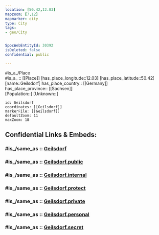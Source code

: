 ```yaml
---
location: [50.42,12.03] 
mapzoom: [7,12] 
mapmarker: city 
type: City
tags:
- geo/City


SpocWebEntityId: 30392
isDeleted: false
confidential: public

---
```

#is_a_/Place  
#is_a_ :: [[Place]] 
[has_place_longitude::12.03] 
[has_place_latitude::50.42] 
[name::Geilsdorf] 
has_place_country:: [[Germany]]  
has_place_province:: [[Sachsen]]  
[Population::] 
[Unknown::] 


```leaflet
id: Geilsdorf
coordinates: [[Geilsdorf]] 
markerFile: [[Geilsdorf]] 
defaultZoom: 11 
maxZoom: 18
```


## Confidential Links & Embeds: 

### #is_/same_as :: [Geilsdorf](/_Standards/Earth/Continent/Europe/Europe~Central/Germany/Germany~East/Sachsen/counties~Sachsen/Vogtlandkreis/cities~Vogtlandkreis/Weischlitz/City/Geilsdorf.md) 

### #is_/same_as :: [Geilsdorf.public](/_public/Earth/Continent/Europe/Europe~Central/Germany/Germany~East/Sachsen/counties~Sachsen/Vogtlandkreis/cities~Vogtlandkreis/Weischlitz/City/Geilsdorf.public.md) 

### #is_/same_as :: [Geilsdorf.internal](/_internal/Earth/Continent/Europe/Europe~Central/Germany/Germany~East/Sachsen/counties~Sachsen/Vogtlandkreis/cities~Vogtlandkreis/Weischlitz/City/Geilsdorf.internal.md) 

### #is_/same_as :: [Geilsdorf.protect](/_protect/Earth/Continent/Europe/Europe~Central/Germany/Germany~East/Sachsen/counties~Sachsen/Vogtlandkreis/cities~Vogtlandkreis/Weischlitz/City/Geilsdorf.protect.md) 

### #is_/same_as :: [Geilsdorf.private](/_private/Earth/Continent/Europe/Europe~Central/Germany/Germany~East/Sachsen/counties~Sachsen/Vogtlandkreis/cities~Vogtlandkreis/Weischlitz/City/Geilsdorf.private.md) 

### #is_/same_as :: [Geilsdorf.personal](/_personal/Earth/Continent/Europe/Europe~Central/Germany/Germany~East/Sachsen/counties~Sachsen/Vogtlandkreis/cities~Vogtlandkreis/Weischlitz/City/Geilsdorf.personal.md) 

### #is_/same_as :: [Geilsdorf.secret](/_secret/Earth/Continent/Europe/Europe~Central/Germany/Germany~East/Sachsen/counties~Sachsen/Vogtlandkreis/cities~Vogtlandkreis/Weischlitz/City/Geilsdorf.secret.md)

